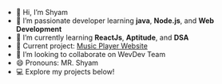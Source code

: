 - 👋 Hi, I’m Shyam
- 👀 I’m passionate developer learning **java**, **Node.js**, and **Web Development**
- 🌱 I’m currently learning **ReactJs**, **Aptitude**, and **DSA**
- 🔭 Current project: [Music Player Website](https://github.com/shyam/music-player) 
- 💞️ I’m looking to collaborate on WevDev Team
- 😄 Pronouns: MR. Shyam
- 💻 Explore my projects below!

<!---
MarsalShyam/MarsalShyam is a ✨ special ✨ repository because its `README.md` (this file) appears on your GitHub profile.
You can click the Preview link to take a look at your changes.
--->
